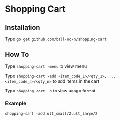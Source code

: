 # Shopping Cart

## Installation
Type `go get github.com/ball-oo-n/shopping-cart`

## How To
Type `shopping-cart -menu` to view menu

Type `shopping-cart -add <item_code_1>/<qty_1>, ... <item_code_n>/<qty_n>` to add items in the cart

Type `shopping-cart -h` to view usage format

### Example
```
shopping-cart -add ult_small/2,ult_large/2
```
